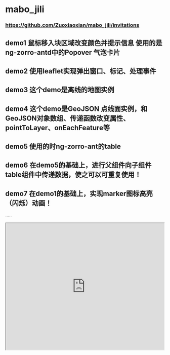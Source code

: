  # mabo_jili

 ### https://github.com/Zuoxiaoxian/mabo_jili/invitations
 
 
 ## demo1 鼠标移入块区域改变颜色并提示信息 使用的是ng-zorro-antd中的Popover 气泡卡片
 
 ## demo2 使用leaflet实现弹出窗口、标记、处理事件
 
 ## demo3 这个demo是离线的地图实例
 
 ## demo4 这个demo是GeoJSON 点线面实例，和GeoJSON对象数组、传递函数改变属性、pointToLayer、onEachFeature等
 
 ## demo5 使用的时ng-zorro-ant的table
 
 ## demo6 在demo5的基础上，进行父组件向子组件table组件中传递数据，使之可以可重复使用！
 
 ## demo7 在demo1的基础上，实现marker图标高亮（闪烁）动画！
 
 .....
 
<iframe height=400 width=500 src='https://github.com/Zuoxiaoxian/mabo_jili/blob/master/demo_gifs/demo7.gif'>
	
 ---
 
	1、在leaflet的官网下载地图数据，格式为osm
	2、使用Maperitive将osm处理成Tiles的文件夹，里面放的是256X256的png
	3、替换原来的网址，在tileLayer中。
 
 
 [参考]:https://ng.ant.design/version/1.8.x/components/popover/zh
 
 ### 如何部署
 
 1. git clone 到本地
 
 2. 在nginx中代理
 
 ![详细配置](https://github.com/Zuoxiaoxian/mabo_jili/blob/master/conf_imgs/demo1_config.png)
 
 3. 运行 nginx
 ```bash
	nginx -c XXX.conf
 ```
 
 4. 本地访问 http://127.0.0.1